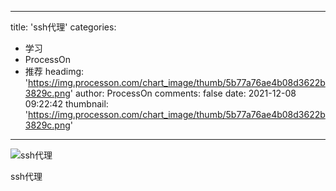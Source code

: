 
---
title: 'ssh代理'
categories: 
 - 学习
 - ProcessOn
 - 推荐
headimg: 'https://img.processon.com/chart_image/thumb/5b77a76ae4b08d3622b3829c.png'
author: ProcessOn
comments: false
date: 2021-12-08 09:22:42
thumbnail: 'https://img.processon.com/chart_image/thumb/5b77a76ae4b08d3622b3829c.png'
---

<div>   
<img class="thumb" alt="ssh代理" src="https://img.processon.com/chart_image/thumb/5b77a76ae4b08d3622b3829c.png" referrerpolicy="no-referrer">
<p>ssh代理</p>  
</div>
            